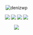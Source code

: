 <div align="center">
     <img src="https://cdn.discordapp.com/attachments/881983996748263507/886289702720770149/github2png.png" alt="denizwp"/>
</div>

<p align="center">
    <a href="https://instagram.com/denizwwp" target"blank_"><img src="https://img.shields.io/badge/INSTAGRAM%20-DC3175.svg?&style=for-the-badge&logo=instagram&logoColor=white"></a>
       <a href="https://denizwp.tebex.io" target"blank_"><img src="https://img.shields.io/badge/-TEBEX-orange?style=for-the-badge&logo=amazon"></a>
       <a href="https://open.spotify.com/user/szviltwriiiu23qzw5uriwtw7?si=df36908f2bb74f67" target"blank_"><img src="https://img.shields.io/badge/Spotify%20-1ed760.svg?&style=for-the-badge&logo=spotify&logoColor=white"></a>
       <a href="https://steamcommunity.com/id/denizwp" target"blank_"><img src="https://img.shields.io/badge/Steam%20-111111.svg?&style=for-the-badge&logo=steam&logoColor=white"></a></a>
</p>
    <div align="center">
   <a href="https://discord.com/users/773141540944084994" target="_blank">
      <img src="https://lanyard-profile-readme.vercel.app/api/773141540944084994">
   </a>
</div>

